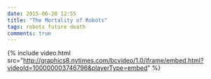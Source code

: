 ```yaml
---
date: 2015-06-20 12:55
title: "The Mortality of Robots"
tags: robots future death
comments: true
---
```


{% include video.html src="http://graphics8.nytimes.com/bcvideo/1.0/iframe/embed.html?videoId=100000003746796&playerType=embed" %}

